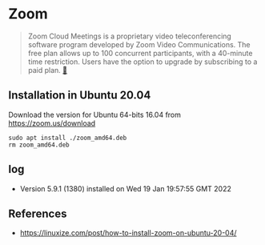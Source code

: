 # Zoom
> Zoom Cloud Meetings is a proprietary video teleconferencing software program developed by Zoom Video Communications. The free plan allows up to 100 concurrent participants, with a 40-minute time restriction. Users have the option to upgrade by subscribing to a paid plan. [:link:](https://en.wikipedia.org/wiki/Zoom_(software))


## Installation in Ubuntu 20.04
Download the version for Ubuntu 64-bits 16.04 from 
https://zoom.us/download

```
sudo apt install ./zoom_amd64.deb
rm zoom_amd64.deb
```

## log
* Version 5.9.1 (1380)  installed on  Wed 19 Jan 19:57:55 GMT 2022

## References 
* https://linuxize.com/post/how-to-install-zoom-on-ubuntu-20-04/


